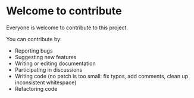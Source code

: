 # Welcome to contribute

Everyone is welcome to contribute to this project.

You can contribute by:
- Reporting bugs
- Suggesting new features
- Writing or editing documentation
- Participating in discussions
- Writing code (no patch is too small: fix typos, add comments, clean up inconsistent whitespace)
- Refactoring code
